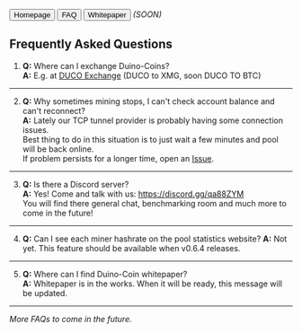 <!--
layout: page
title: "Duino-Coin FAQ"
permalink: /faq/
-->

<button onclick="window.location.href = 'https://revoxhere.github.io/duino-coin/faq';">Homepage</button>
<button onclick="window.location.href = '';">FAQ</button>
<button onclick="window.location.href = '';">Whitepaper</button> *(SOON)*

## Frequently Asked Questions

1. **Q:** Where can I exchange Duino-Coins? <br>
   **A:** E.g. at [DUCO Exchange](https://revoxhere.github.io/duco-exchange/) (DUCO to XMG, soon DUCO TO BTC)

***

2. **Q:** Why sometimes mining stops, I can't check account balance and can't reconnect?<br>
   **A:** Lately our TCP tunnel provider is probably having some connection issues.<br>
Best thing to do in this situation is to just wait a few minutes and pool will be back online.<br> 
If problem persists for a longer time, open an [Issue](https://github.com/revoxhere/duino-coin/issues).

***

3. **Q:** Is there a Discord server? <br>
   **A:** Yes! Come and talk with us: https://discord.gg/qa88ZYM <br>
You will find there general chat, benchmarking room and much more to come in the future!

***

4. **Q:** Can I see each miner hashrate on the pool statistics website?
   **A:** Not yet. This feature should be available when v0.6.4 releases.

***

5. **Q:** Where can I find Duino-Coin whitepaper? <br>
   **A:** Whitepaper is in the works. When it will be ready, this message will be updated.
   
***
   
*More FAQs to come in the future.*
